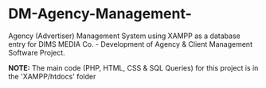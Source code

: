 # DM-Agency-Management-
Agency (Advertiser) Management System using XAMPP as a database entry for DIMS MEDIA Co. - Development of Agency &amp; Client Management Software Project.

**NOTE:** The main code (PHP, HTML, CSS & SQL Queries) for this project is in the 'XAMPP/htdocs' folder
